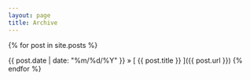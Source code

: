```yaml
---
layout: page
title: Archive
---
```


{% for post in site.posts %}
<!-- <ul class="tags">
  {% for tag in post.tags %}
    <li><a href="{{ site.baseurl }}tags.html#{{tag}}" class="tag">{{ tag }}</a></li>
  {% endfor %}
</ul> -->

<span>{{ post.date | date: "%m/%d/%Y" }}</span> &raquo; [ {{ post.title }} ]({{ post.url }})
{% endfor %}
